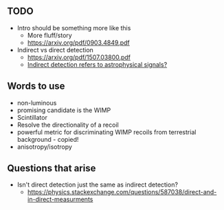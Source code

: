 ## TODO
- Intro should be something more like this
	- More fluff/story
	- https://arxiv.org/pdf/0903.4849.pdf
- Indirect vs direct detection
	- https://arxiv.org/pdf/1507.03800.pdf
	- [Indirect detection refers to astrophysical signals?](https://physics.stackexchange.com/questions/587038/direct-and-in-direct-measurments)

## Words to use
- non-luminous
- promising candidate is the WIMP
- Scintillator
- Resolve the directionality of a recoil
- powerful metric for discriminating WIMP recoils from terrestrial background - copied!
- anisotropy/isotropy


## Questions that arise
- Isn't direct detection just the same as indirect detection?
	- https://physics.stackexchange.com/questions/587038/direct-and-in-direct-measurments